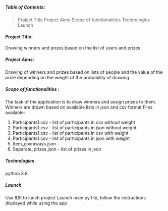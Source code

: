 ##### Table of Contents:

> Project Title
> Project Aims
> Scope of functionalities
> Technologies
> Launch

#### Project Title:

Drawing winners and prizes based on the list of users and prizes

##### Project Aims:

Drawing of winners and prizes based on lists of people and the value of the prize depending on the weight of the
probability of drawing

##### Scope of functionalities :

The task of the application is to draw winners and assign prizes to them. Winners are drawn based on available lists in
json and csv format Files available:

1. Participants1.csv - list of participants in csv without weight
2. Participants1.csv - list of participants in json without weight
3. Participants1.csv - list of participants in csv with weight
4. Participants1.csv - list of participants in json with weight
5. Item_giveaways.json -
6. Separate_prizes.json - list of prizes in json

##### Technologies

python 3.8

##### Launch

Use IDE to lunch project Launch main.py file, follow the instructions displayed while using the app